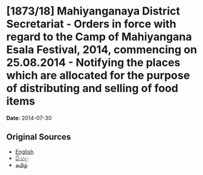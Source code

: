 # [1873/18] Mahiyanganaya District Secretariat - Orders in force with regard to the Camp of Mahiyangana Esala Festival, 2014, commencing on 25.08.2014 - Notifying the places which are allocated for the purpose of distributing and selling of food items

**Date:** 2014-07-30

## Original Sources

- [English](https://documents.gov.lk/view/extra-gazettes/2014/7/1873-18_E.pdf)
- [සිංහල](https://documents.gov.lk/view/extra-gazettes/2014/7/1873-18_S.pdf)
- [தமிழ்](https://documents.gov.lk/view/extra-gazettes/2014/7/1873-18_T.pdf)
